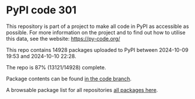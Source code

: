 # PyPI code 301

This repository is part of a project to make all code in PyPI as accessible as possible. For more information 
on the project and to find out how to utilise this data, see the website: https://py-code.org/

This repo contains 14928 packages uploaded to PyPI between 
2024-10-09 19:53 and 2024-10-10 22:28.

The repo is 87% (13121/14928) complete.

Package contents can be found [in the code branch](https://github.com/pypi-data/pypi-mirror-301/tree/code/packages).

A browsable package list for all repositories [all packages here](https://py-code.org/repositories/pypi-mirror-301).


